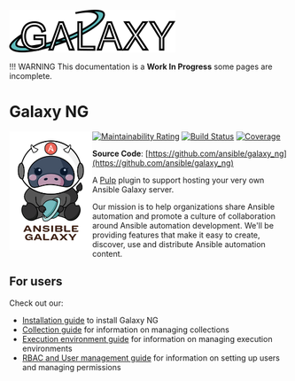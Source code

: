 ![](imgs/medium.png)

!!! WARNING
    This documentation is a **Work In Progress** some pages are incomplete.

# Galaxy NG

<img align="left" width="150" src="https://raw.githubusercontent.com/ansible/logos/be211ebccc316652eb725db688e75d932f8fa073/galaxy/galaxy-logo.svg">

[![Maintainability Rating](https://sonarcloud.io/api/project_badges/measure?project=ansible_galaxy_ng&metric=sqale_rating)](https://sonarcloud.io/summary/new_code?id=ansible_galaxy_ng)
[![Build Status](https://github.com/ansible/galaxy_ng/actions/workflows/ci-docker-compose-integration.yml/badge.svg)](https://github.com/ansible/galaxy_ng/actions/workflows/ci-docker-compose-integration.yml)
[![Coverage](https://sonarcloud.io/api/project_badges/measure?project=ansible_galaxy_ng&metric=coverage)](https://sonarcloud.io/summary/new_code?id=ansible_galaxy_ng)

**Source Code**: [https://github.com/ansible/galaxy_ng](https://github.com/ansible/galaxy_ng)

A [Pulp](https://pulpproject.org) plugin to support hosting your very own Ansible Galaxy server.

Our mission is to help organizations share Ansible automation and promote a culture of collaboration around Ansible automation development. We'll be providing features that make it easy to create, discover, use and distribute Ansible automation content.

## For users

Check out our:

- [Installation guide](usage_guide/installation.md) to install Galaxy NG
- [Collection guide](usage_guide/collections.md) for information on managing collections
- [Execution environment guide](usage_guide/execution_environments.md) for information on managing execution environments
- [RBAC and User management guide](usage_guide/rbac.md) for information on setting up users and managing permissions
